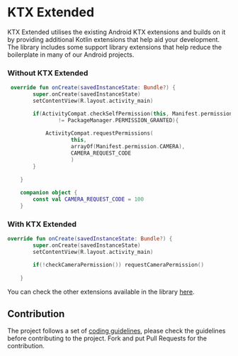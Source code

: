 # KTX Extended

KTX Extended utilises the existing Android KTX extensions and builds on it by providing additional 
Kotlin extensions that help aid your development. The library includes some support library 
extensions that help reduce the boilerplate in many of our Android projects. 

### Without KTX Extended
```kotlin
 override fun onCreate(savedInstanceState: Bundle?) {
        super.onCreate(savedInstanceState)
        setContentView(R.layout.activity_main)

        if(ActivityCompat.checkSelfPermission(this, Manifest.permission.CAMERA) 
                != PackageManager.PERMISSION_GRANTED){
            
            ActivityCompat.requestPermissions(
                    this, 
                    arrayOf(Manifest.permission.CAMERA),
                    CAMERA_REQUEST_CODE
                    )
        }
        
    }
    
    companion object {
        const val CAMERA_REQUEST_CODE = 100
    }
```

### With KTX Extended
```kotlin
override fun onCreate(savedInstanceState: Bundle?) {
        super.onCreate(savedInstanceState)
        setContentView(R.layout.activity_main)

        if(!checkCameraPermission()) requestCameraPermission()
        
    }
```

You can check the other extensions available in the library [here](extensions/src/main/java/com/cnoah/extensions).


## Contribution

The project follows a set of [coding guidelines](CODING_GUIDELINES.md), please check the guidelines 
before contributing to the project. Fork and put Pull Requests for the contribution.
